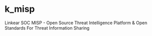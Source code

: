# k_misp
Linkear SOC MISP - Open Source Threat Intelligence Platform &amp; Open Standards For Threat Information Sharing
